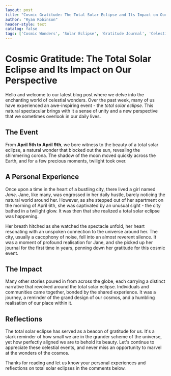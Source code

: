 ```yaml
---
layout: post
title: "Cosmic Gratitude: The Total Solar Eclipse and Its Impact on Our Perspective"
author: "Ryan Robinson"
header-style: text
catalog: false
tags: ['Cosmic Wonders', 'Solar Eclipse', 'Gratitude Journal', 'Celestial Events', 'Unity', 'Perspective', 'Natural World', 'Reflection']
---
```


# Cosmic Gratitude: The Total Solar Eclipse and Its Impact on Our Perspective

Hello and welcome to our latest blog post where we delve into the enchanting world of celestial wonders. Over the past week, many of us have experienced an awe-inspiring event - the *total solar eclipse*. This natural spectacular brings with it a sense of unity and a new perspective that we sometimes overlook in our daily lives.

## The Event

From **April 5th to April 9th**, we bore witness to the beauty of a total solar eclipse, a natural wonder that blocked out the sun, revealing the shimmering corona. The shadow of the moon moved quickly across the Earth, and for a few precious moments, twilight took over.

## A Personal Experience

Once upon a time in the heart of a bustling city, there lived a girl named *Jane*. Jane, like many, was engrossed in her daily hustle, barely noticing the natural world around her. However, as she stepped out of her apartment on the morning of April 6th, she was captivated by an unusual sight - the city bathed in a twilight glow. It was then that she realized a total solar eclipse was happening.

Her breath hitched as she watched the spectacle unfold, her heart resonating with an unspoken connection to the universe around her. The city, usually a cacophony of noise, fell into an almost reverent silence. It was a moment of profound realisation for Jane, and she picked up her journal for the first time in years, penning down her gratitude for this cosmic event.

## The Impact

Many other stories poured in from across the globe, each carrying a distinct narrative that revolved around the total solar eclipse. Individuals and communities came together, bonded by the shared experience. It was a journey, a reminder of the grand design of our cosmos, and a humbling realisation of our place within it.

## Reflections

The total solar eclipse has served as a beacon of gratitude for us. It's a stark reminder of how small we are in the grander scheme of the universe, yet how perfectly aligned we are to behold its beauty. Let's continue to appreciate these celestial events, and never miss an opportunity to marvel at the wonders of the cosmos.

Thanks for reading and let us know your personal experiences and reflections on total solar eclipses in the comments below.
